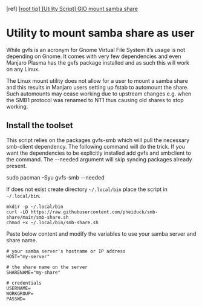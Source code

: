 [ref] [[root tip] [Utility Script] GIO mount samba share ](https://forum.manjaro.org/t/root-tip-utility-script-gio-mount-samba-share/100723)

# Utility to mount samba share as user

While gvfs is an acronym for Gnome Virtual File System it’s usage is not depending on Gnome. It comes with very few dependencies and even Manjaro Plasma has the gvfs package installed and as such this will work on any Linux.

The Linux mount utility does not allow for a user to mount a samba share and this results in Manjaro users setting up fstab to automount the share. Such automounts may cease working due to upstream changes e.g. when the SMB1 protocol was renamed to NT1 thus causing old shares to stop working.

## Install the toolset

This script relies on the packages gvfs-smb which will pull the necessary smb-client dependency. The following command will do the trick. If you want the dependencies to be explicitly installed add gvfs and smbclient to the command. The --needed argument will skip syncing packages already present.

sudo pacman -Syu gvfs-smb --needed

If does not exist create directory `~/.local/bin` place the script in `~/.local/bin`.

```
mkdir -p ~/.local/bin
curl -LO https://raw.githubusercontent.com/pheiduck/smb-share/main/smb-share.sh
chmod +x ~/.local/bin/smb-share.sh
```

Paste below content and modify the variables to use your samba server and share name.

```
# your samba server's hostname or IP address
HOST="my-server"

# the share name on the server
SHARENAME="my-share"

# credentials
USERNAME=
WORKGROUP=
PASSWD=
```
